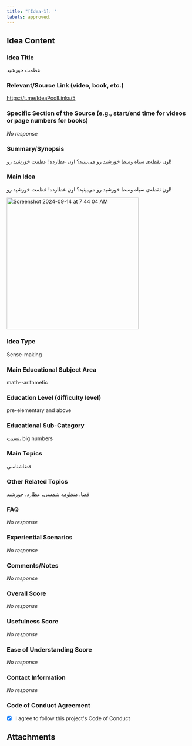 ```yaml
---
title: "[Idea-1]: "
labels: approved,
---
```


## Idea Content

### Idea Title

عظمت خورشید

### Relevant/Source Link (video, book, etc.)

https://t.me/IdeaPoolLinks/5

### Specific Section of the Source (e.g., start/end time for videos or page numbers for books)

_No response_

### Summary/Synopsis

اون نقطه‌ی سیاه وسط خورشید رو می‌بینید؟ اون عطارده! عظمت خورشید رو!

### Main Idea

اون نقطه‌ی سیاه وسط خورشید رو می‌بینید؟ اون عطارده! عظمت خورشید رو!

<img width="359" alt="Screenshot 2024-09-14 at 7 44 04 AM" src="https://github.com/user-attachments/assets/6e42e03b-1441-44f9-9411-a0867fab9a07">


### Idea Type

Sense-making

### Main Educational Subject Area

math--arithmetic

### Education Level (difficulty level)

pre-elementary and above

### Educational Sub-Category

نسبت، big numbers

### Main Topics

فضاشناسی

### Other Related Topics

فضا،‌ منظومه شمسی، عطارد، خورشید

### FAQ

_No response_

### Experiential Scenarios

_No response_

### Comments/Notes

_No response_

### Overall Score

_No response_

### Usefulness Score

_No response_

### Ease of Understanding Score

_No response_

### Contact Information

_No response_

### Code of Conduct Agreement

- [X] I agree to follow this project's Code of Conduct

## Attachments

